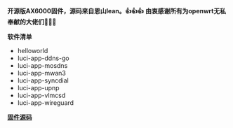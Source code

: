 **开源版AX6000固件，源码来自恩山lean。👍👍👍**
**由衷感谢所有为openwrt无私奉献的大佬们🙏🙏🙏**

**软件清单**

- helloworld
- luci-app-ddns-go
- luci-app-mosdns
- luci-app-mwan3
- luci-app-syncdial
- luci-app-upnp
- luci-app-vlmcsd
- luci-app-wireguard

**[固件源码](https://github.com/coolsnowwolf/lede)**
